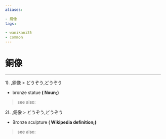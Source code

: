 ```yaml
---
aliases:
    
- 銅像
tags:
    
- wanikani35
- common
---
```


# 銅像
---
1).
,銅像 > どうぞう,どうぞう

- bronze statue
**( Noun;)**
> see also: 
            
2).
,銅像 > どうぞう,どうぞう

- Bronze sculpture
**( Wikipedia definition;)**
> see also: 
            